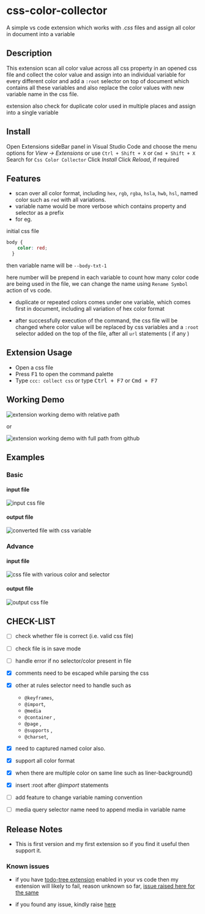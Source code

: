# css-color-collector

A simple vs code extension which works with *.css* files and assign all color in document into a variable


## Description 

This extension scan all color value across all css property in an opened css file
and collect the color value and assign into an individual variable for every different color
and add a `:root` selector on top of document which contains all these variables
and also replace the color values with new variable name in the css file.

extension also check for duplicate color used in multiple places and assign into a single variable

## Install 

Open Extensions sideBar panel in Visual Studio Code and choose the menu options for *View → Extensions* or use `Ctrl + Shift + X` or `Cmd + Shift + X`
Search for `Css Color Collector`
Click *Install*
Click *Reload*, if required

## Features

- scan over all color format, including `hex`,  `rgb`, `rgba`, `hsla`, `hwb`, `hsl`,  named color such as `red` with all variations. 
- variable name would be more verbose which contains property and selector as a prefix 
- for eg. 

initial css file 
```css
body {
    color: red; 
  }
```

then  variable name will be `--body-txt-1`

here number will be prepend in each variable to count how many color code are being used in the file, we can change the name using `Rename Symbol` action of vs code.

- duplicate or repeated colors comes under one variable, which comes first in document, including all variation of hex color format

- after successfully execution of the command, the css file will be changed where color value will be replaced by css variables and a `:root` selector added on the top of the file, after all `url` statements ( if any )


## Extension Usage

- Open a css file
- Press <kbd>F1</kbd> to open the command palette
- Type `ccc: collect css` or type <kbd>Ctrl + F7</kbd> or <kbd>Cmd + F7</kbd>

## Working Demo

![extension working demo with relative path](./images/collector-demo.gif)

or 

![extension working demo with full path from github](https://github.com/xkeshav/color-collector/blob/develop/images/collector-demo.gif)


## Examples

### Basic

#### input file

![input css file](./images/input.png)

#### output file

![converted file with css variable](./images/output.png)


### Advance

#### input file

![css file with various color and selector](./images/advance-css-input.png)

#### output file 

![output css file ](./images/advance-css-output.png)


## CHECK-LIST

- [ ] check whether file is correct (i.e. valid css file)
- [ ] check file is in save mode
- [ ] handle error if no selector/color present in file
- [x] comments need to be escaped while parsing the css
- [x] other at rules selector need to handle such as

  - `@keyframes`,
  - `@import`,
  - `@media`
  - `@container` ,
  - `@page` ,
  - `@supports` ,
  - `@charset`,

- [x] need to captured named color also.
- [x] support all color format
- [x] when there are multiple color on same line such as liner-background()
- [x] insert :root after _@import_ statements
- [ ] add feature to change variable naming convention
- [ ] media query selector name need to append media in variable name

## Release Notes

- This is first version and my first extension so if you find it useful then support it.

### Known issues

- if you have [todo-tree extension](https://marketplace.visualstudio.com/items?itemName=Gruntfuggly.todo-tree) enabled in your vs code then my extension will likely to fail, reason unknown so far, [issue raised here for the same](https://github.com/Gruntfuggly/todo-tree/issues/732)

- if you found any issue, kindly raise  [here](https://github.com/xkeshav/color-collector/issues/)